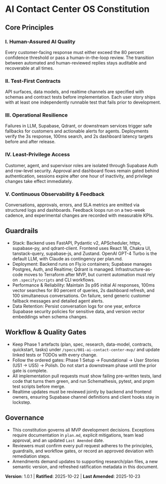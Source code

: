 # AI Contact Center OS Constitution

## Core Principles

### I. Human-Assured AI Quality
Every customer-facing response must either exceed the 80 percent confidence threshold or pass a human-in-the-loop review. The transition between automated and human-reviewed replies stays auditable and recoverable at all times.

### II. Test-First Contracts
API surfaces, data models, and realtime channels are specified with schemas and contract tests before implementation. Each user story ships with at least one independently runnable test that fails prior to development.

### III. Operational Resilience
Failures in LLM, Supabase, Qdrant, or downstream services trigger safe fallbacks for customers and actionable alerts for agents. Deployments verify the 3s response, 100ms search, and 2s dashboard latency targets before and after release.

### IV. Least-Privilege Access
Customer, agent, and supervisor roles are isolated through Supabase Auth and row-level security. Approval and dashboard flows remain gated behind authentication, sessions expire after one hour of inactivity, and privilege changes take effect immediately.

### V. Continuous Observability & Feedback
Conversations, approvals, errors, and SLA metrics are emitted via structured logs and dashboards. Feedback loops run on a two-week cadence, and experimental changes are recorded with measurable KPIs.

## Guardrails

- Stack: Backend uses FastAPI, Pydantic v2, APScheduler, httpx, supabase-py, and qdrant-client. Frontend uses React 18, Chakra UI, tanstack-query, supabase-js, and Zustand. OpenAI GPT-4 Turbo is the default LLM, with Claude as contingency per plan.md.
- Deployment: Backend runs on Fly.io containers; Supabase manages Postgres, Auth, and Realtime; Qdrant is managed. Infrastructure-as-code moves to Terraform after MVP, but current automation must rely on `.specify/scripts` and CLI workflows.
- Performance & Reliability: Maintain 3s p95 initial AI responses, 100ms vector searches for 80 percent of queries, 2s dashboard refresh, and 100 simultaneous conversations. On failure, send generic customer fallback messages and detailed agent alerts.
- Data Retention: Persist conversation logs for one year, enforce Supabase security policies for sensitive data, and version vector embeddings when schema changes.

## Workflow & Quality Gates

- Keep Phase 1 artefacts (plan, spec, research, data-model, contracts, quickstart, tasks) under `/specs/001-ai-contact-center-mvp/` and update linked tests or TODOs with every change.
- Follow the ordered gates: Phase 1 Setup → Foundational → User Stories (US1 → US5) → Polish. Do not start a downstream phase until the prior gate is complete.
- All implementation pull requests must show failing pre-written tests, land code that turns them green, and run Schemathesis, pytest, and pnpm test scripts before merge.
- Realtime updates must be reviewed jointly by backend and frontend owners, ensuring Supabase channel definitions and client hooks stay in lockstep.

## Governance

- This constitution governs all MVP development decisions. Exceptions require documentation in `plan.md`, explicit mitigations, team lead approval, and an updated `Last Amended` date.
- Reviewers must confirm every pull request adheres to the principles, guardrails, and workflow gates, or record an approved deviation with remediation steps.
- Amendments demand updates to supporting research/plan files, a new semantic version, and refreshed ratification metadata in this document.

**Version**: 1.0.1 | **Ratified**: 2025-10-22 | **Last Amended**: 2025-10-23

